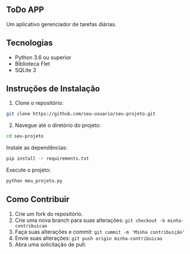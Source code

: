 ## ToDo APP
Um aplicativo gerenciador de tarefas diárias.

## Tecnologias
- Python 3.6 ou superior
- Biblioteca Flet
- SQLite 3

## Instruções de Instalação

1. Clone o repositório:

```bash
git clone https://github.com/seu-usuario/seu-projeto.git
```

2. Navegue até o diretório do projeto:

```bash
cd seu-projeto
```

Instale as dependências:

```bash
pip install -r requirements.txt
```

Execute o projeto:

```bash
python meu_projeto.py
```

## Como Contribuir

1. Crie um fork do repositório.
2. Crie uma nova branch para suas alterações: `git checkout -b minha-contribuicao`
3. Faça suas alterações e commit: `git commit -m 'Minha contribuição'`
4. Envie suas alterações: `git push origin minha-contribuicao`
5. Abra uma solicitação de pull.

